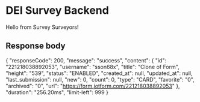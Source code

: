 # DEI Survey Backend

Hello from Survey Surveyors!  

## Response body

{
    "responseCode": 200,
    "message": "success",
    "content": {
        "id": "221218038892053",
        "username": "sson68x",
        "title": "Clone of Form",
        "height": "539",
        "status": "ENABLED",
        "created_at": null,
        "updated_at": null,
        "last_submission": null,
        "new": 0,
        "count": 0,
        "type": "CARD",
        "favorite": "0",
        "archived": "0",
        "url": "https://form.jotform.com/221218038892053"
    },
    "duration": "256.20ms",
    "limit-left": 999
}